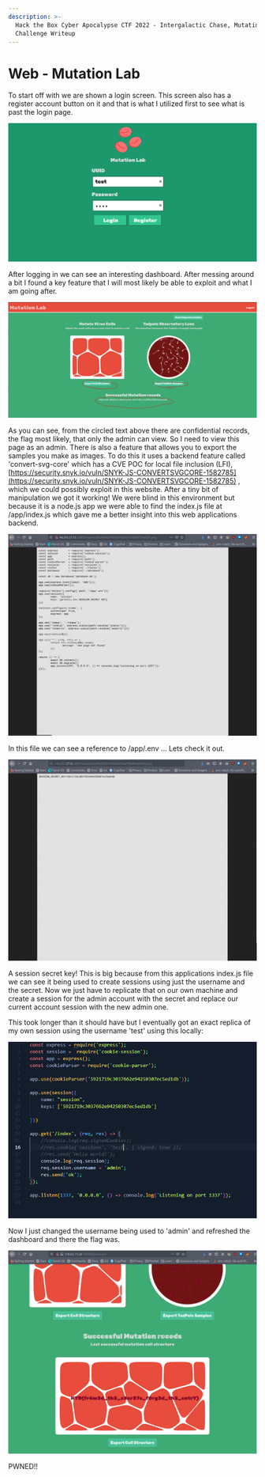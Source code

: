 ```yaml
---
description: >-
  Hack the Box Cyber Apocalypse CTF 2022 - Intergalactic Chase, Mutation Lab Web
  Challenge Writeup
---
```


# Web - Mutation Lab

To start off with we are shown a login screen. This screen also has a register account button on it and that is what I utilized first to see what is past the login page.

![](../../.gitbook/assets/sdfsd.PNG)

After logging in we can see an interesting dashboard. After messing around a bit I found a key feature that I will most likely be able to exploit and what I am going after.

![](../../.gitbook/assets/wefge.PNG)

As you can see, from the circled text above there are confidential records, the flag most likely, that only the admin can view. So I need to view this page as an admin. There is also a feature that allows you to export the samples you make as images. To do this it uses a backend feature called 'convert-svg-core' which has a CVE POC for local file inclusion (LFI), [https://security.snyk.io/vuln/SNYK-JS-CONVERTSVGCORE-1582785](https://security.snyk.io/vuln/SNYK-JS-CONVERTSVGCORE-1582785) , which we could possibly exploit in this website. After a tiny bit of manipulation we got it working! We were blind in this environment but because it is a node.js app we were able to find the index.js file at /app/index.js which gave me a better insight into this web applications backend.

![](../../.gitbook/assets/mutationlabLFI1.PNG)

In this file we can see a reference to /app/.env ... Lets check it out.

![](../../.gitbook/assets/mutationlabLFI2.PNG)

A session secret key! This is big because from this applications index.js file we can see it being used to create sessions using just the username and the secret. Now we just have to replicate that on our own machine and create a session for the admin account with the secret and replace our current account session with the new admin one.

This took longer than it should have but I eventually got an exact replica of my own session using the username 'test' using this locally:

![](../../.gitbook/assets/mutationlabWebApp.PNG)

Now I just changed the username being used to 'admin' and refreshed the dashboard and there the flag was.

![](../../.gitbook/assets/mutationlabflag.PNG)

PWNED!!
